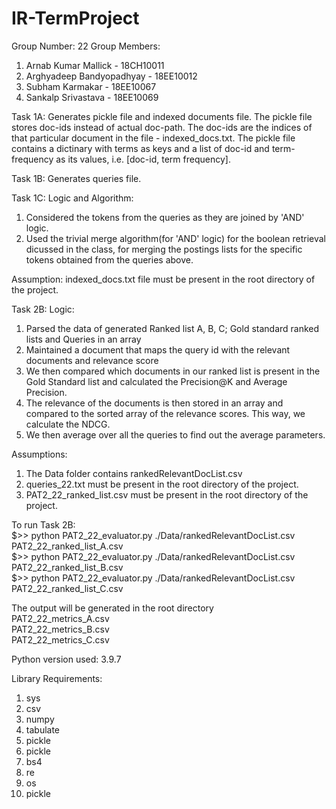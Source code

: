 # IR-TermProject
Group Number: 22
Group Members:
1. Arnab Kumar Mallick - 18CH10011
2. Arghyadeep Bandyopadhyay - 18EE10012
3. Subham Karmakar - 18EE10067
4. Sankalp Srivastava - 18EE10069

Task 1A:
Generates pickle file and indexed documents file. The pickle file stores
doc-ids instead of actual doc-path. The doc-ids are the indices of that
particular document in the file - indexed_docs.txt. The pickle file contains a
dictinary with terms as keys and a list of doc-id and term-frequency as its
values, i.e. [doc-id, term frequency].

Task 1B:
Generates queries file.

Task 1C:
Logic and Algorithm:
1. Considered the tokens from the queries as they are joined by 'AND' logic.
2. Used the trivial merge algorithm(for 'AND' logic) for the boolean retrieval dicussed in the class, for merging the postings lists for the specific tokens obtained from the queries above. 

Assumption:
indexed_docs.txt file must be present in the root directory of the project.

Task 2B:
Logic:
1. Parsed the data of generated Ranked list A, B, C; Gold standard ranked lists and Queries in an array
2. Maintained a document that maps the query id with the relevant documents and relevance score
3. We then compared which documents in our ranked list is present in the Gold Standard list and calculated the Precision@K and Average Precision.
4. The relevance of the documents is then stored in an array and compared to the sorted array of the relevance scores. This way, we calculate the NDCG.
5. We then average over all the queries to find out the average parameters.

Assumptions:
1. The Data folder contains rankedRelevantDocList.csv
2. queries_22.txt must be present in the root directory of the project.
3. PAT2_22_ranked_list<K>.csv must be present in the root directory of the project.

To run Task 2B:<br/>
$>> python PAT2_22_evaluator.py ./Data/rankedRelevantDocList.csv PAT2_22_ranked_list_A.csv<br/>
$>> python PAT2_22_evaluator.py ./Data/rankedRelevantDocList.csv PAT2_22_ranked_list_B.csv<br/>
$>> python PAT2_22_evaluator.py ./Data/rankedRelevantDocList.csv PAT2_22_ranked_list_C.csv

The output will be generated in the root directory<br/>
PAT2_22_metrics_A.csv<br/>
PAT2_22_metrics_B.csv<br/>
PAT2_22_metrics_C.csv

Python version used: 3.9.7

Library Requirements:
1. sys
2. csv
3. numpy
4. tabulate
5. pickle
5. pickle
6. bs4
7. re
8. os
9. pickle
